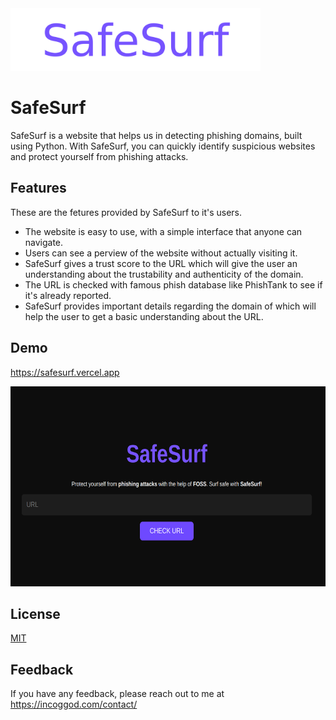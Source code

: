 
<img src="static/safesurf-normal.png"  width="400" height="100">


# SafeSurf

SafeSurf is a website that helps us in detecting phishing domains, built using Python. With SafeSurf, you can quickly identify suspicious websites and protect yourself from phishing attacks.


## Features

These are the fetures provided by SafeSurf to it's users.
- The website is easy to use, with a simple interface that anyone can navigate.
- Users can see a perview of the website without actually visiting it.
- SafeSurf gives a trust score to the URL which will give the user an understanding about the trustability and authenticity of the domain.
- The URL is checked with famous phish database like PhishTank to see if it's already reported.
- SafeSurf provides important details regarding the domain of which will help the user to get a basic understanding about the URL.

## Demo

https://safesurf.vercel.app

<img src="static/safesurf-screenshot.png"  width="640" height="320">


## License

[MIT](https://choosealicense.com/licenses/mit/)


<!-- ## Contributing

Contributions are always welcome!

See `contributing.md` for ways to get started. -->



## Feedback

If you have any feedback, please reach out to me at https://incoggod.com/contact/


<!-- ## Authors

- [@incogGod](https://www.github.com/incogGod) -->





<!-- # URL Assessment Criteria

## Traffic Volume Ranking
Most authentic websites are usually have good traffic volumne. -->
<!-- 
A Research-Oriented Top Sites Ranking Hardened Against Manipulation. This list aggregates the top 1M ranks from the lists provided by Alexa, Umbrella, Majestic, and Farsight from 16 February 2023 to 17 March 2023 (30 days). 
May be later we can integrate tranco into code instead of using the CSV to always get the latest 1M list.
[tranco website](https://tranco-list.eu/)  
-->

<!-- ## Age of Domain
Using who is get the domain age. If domain is less than 2 years old might not be a very authentic website.

## URL Shortner 
Check whether the original URL is hidden using any URL shortening services. 

## HSTS Support
Check whether the domain has HTTPS, HSTS support. Authentic domains often have HSTS support.

## Presence of IP Address Instead of Domain
Phishing links may have IP address instead of domain names. All authentic domains have dedicated domain names.

## URL Redirects to Other Page
If the URL is redirected to any other page, attacker may be trying to hide the original phishing link.

## Too Long URL
If the URL length is greater than 75, it may be a phishing website and attacker may be trying to hide the sketchy part from the address bar.

## Depth of URL
If the the depth of URL (number of /) is more than usual, chances that the URL is a phishing link is high. Legit websites don't usually keep too many sub pages. -->

<!-- ## Presence of onmouseover, iframe, right-click disabling, forms, popups etc.
Except forms all these things are bit shady. So if a website is having any of these they might be trying to hide something or divert your attention.

presence of keywords like : login, password, card details, email etc. in website content and url)
subdomain with legit name / login or secure
presence of long string/ random characters in url
presence of unicode charector in domain to look like legit website
similarity to legitimate domain
domain reputation in public blacklists
domain registrars with loose policies
ip address reputation
ssl certificate validity (self signed / invalid check)
unusual extension (.tk,pw) TLD
non standard url
pop ups
presence of email address in url 
env : phishing-env
 -->